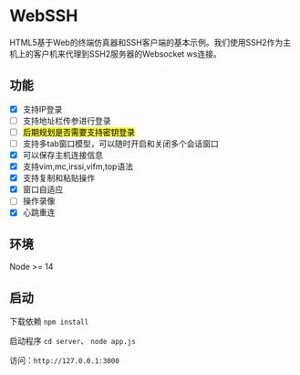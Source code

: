 # WebSSH

HTML5基于Web的终端仿真器和SSH客户端的基本示例。我们使用SSH2作为主机上的客户机来代理到SSH2服务器的Websocket
ws连接。

## 功能
- [x] 支持IP登录
- [ ] 支持地址栏传参进行登录
- [ ] <font style="background: #f8f840;color:black;">后期规划是否需要支持密钥登录</font>
- [ ] 支持多tab窗口模型，可以随时开启和关闭多个会话窗口
- [x] 可以保存主机连接信息
- [x] 支持vim,mc,irssi,vifm,top语法
- [x] 支持复制和粘贴操作
- [x] 窗口自适应
- [ ] 操作录像
- [x] 心跳重连

## 环境
Node >= 14

## 启动
下载依赖
`npm install`

启动程序
`cd server`、
`node app.js`

访问：`http://127.0.0.1:3000`
